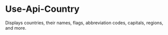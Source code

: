 # Use-Api-Country
Displays countries, their names, flags, abbreviation codes, capitals, regions, and more.

